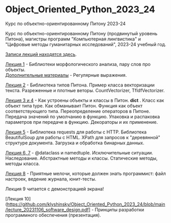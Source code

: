 # Object_Oriented_Python_2023_24
Курс по объектно-ориентированному Питону 2023-24

Курс по объектно-ориентированному Питону (продвинутый уровень Питона), магистры программ "Компьютерная лингвистика" и "Цифровые методы гуманитарных исследований", 2023-24 учебный год.

[Записи лекций находятся здесь](https://disk.yandex.ru/d/kQ8-_CGnDTgktQ).

[Лекция 1](https://github.com/klyshinsky/Object_Oriented_Python_2023_24/blob/main/lecture_20230905.ipynb) - Библиотеки морфологического анализа, пару слов про объекты.  
[Дополнительные материалы](https://github.com/klyshinsky/Object_Oriented_Python_2023_24/blob/main/prereq_20230905_regexp.ipynb) - Регулярные выражения.

[Лекция 2](https://github.com/klyshinsky/Object_Oriented_Python_2023_24/blob/main/lecture_20230912.ipynb) - Библиотека типов Питона. Пример класса векторизации текста. Разреженные и плотные веторы. CountVectorizer, TfIdfVectorizer.

[Лекция 3 и 4](https://github.com/klyshinsky/Object_Oriented_Python_2023_24/blob/main/lecture_20230919_operators_decorators.ipynb) - Как устроены объекты и классы в Питон. __dict__ . Класс как объект типа type. Как обманываит Питон. Функция как объект соответствующего типа. Переопределение операторов в Питоне. Передача значений по умолчанию в функцию. Упаковка и распаковка параметров при передаче в функцию. Декораторы и их применение. 

[Лекция 5](https://github.com/klyshinsky/Object_Oriented_Python_2023_24/blob/main/Lecture_20231003_requests.ipynb) - Библиотека requests для работы с HTTP. Библиотека BeautifulSoup для работы с HTML. XPath для запросов к "деревянной" структуре документа. Загрузка и обработка бинарных данных.

[Лекция 6, 7](https://github.com/klyshinsky/Object_Oriented_Python_2023_24/blob/main/lecture_20231010_Inheritance.ipynb) - @dataclass и namedtuple. Исключительные ситуации. Наследование. Абстрактные методы и классы. Статические методы, методы класса.

[Лекция 8](https://github.com/klyshinsky/Object_Oriented_Python_2023_24/blob/main/lecture_20231024_unittest.ipynb) - Приятные мелочи, которые должен знать программист: файл настроек, ведение журнала, юнит-тесты.

Лекция 9 читается с демонстрацией экрана!

[Лекция 10](https://github.com/klyshinsky/Object_Oriented_Python_2023_24/blob/main/lecture_20231106_software_design.pdf] - Принципы разработки программного обеспечения (презентация).
